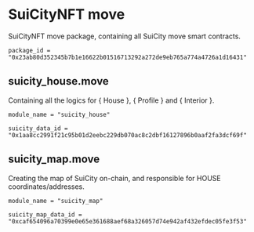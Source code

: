 # SuiCityNFT move
SuiCityNFT move package, containing all SuiCity move smart contracts.

<code>package_id = "0x23ab80d352345b7b1e16622b01516713292a272de9eb765a774a4726a1d16431"</code>


## suicity_house.move
Containing all the logics for { House }, { Profile } and { Interior }.

<code>module_name = "suicity_house"</code>

<code>suicity_data_id = "0x1aa8cc2991f21c95b01d2eebc229db070ac8c2dbf16127896b0aaf2fa3dcf69f"</code>


## suicity_map.move
Creating the map of SuiCity on-chain, and responsible for HOUSE coordinates/addresses.

<code>module_name = "suicity_map"</code>

<code>suicity_map_data_id = "0xcaf654096a70399e0e65e361688aef68a326057d74e942af432efdec05fe3f53"</code>

